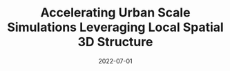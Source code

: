 ---
title: "Accelerating Urban Scale Simulations Leveraging Local Spatial 3D Structure"
collection: publications
permalink: /publication/2022-07-01-Accelerating-Urban-Scale-Simulations-Leveraging-Local-Spatial-3D-Structure
type: "journal"
date: 2022-07-01
venue: '<em>Journal of Computational Science</em>(62), pp. 1--11'
paperurl: 'https://doi.org/10.1016/j.jocs.2022.101741'
citation: ' <strong>S. Iserte</strong>,  A. Macías,  R. Martínez-Cuenca,  S. Chiva,  R. Paredes, and  E. Quintana-Ortí, &quot;Accelerating Urban Scale Simulations Leveraging Local Spatial 3D Structure.&quot; <em>Journal of Computational Science</em>(62), pp. 1--11, Jul. 2022. ISSN: 1877-7503.'
---